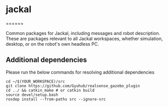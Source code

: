 # jackal
======

Common packages for Jackal, including messages and robot description. These are packages relevant
to all Jackal workspaces, whether simulation, desktop, or on the robot's own headless PC.

## Additional dependencies

Please run the below commands for resolving additional dependencies
```
cd ~/$(YOUR_WORKSPACE)/src
git clone https://github.com/Gyuhub/realsense_gazebo_plugin
cd ../ && catkin_make # or catkin build
source devel/setup.bash
rosdep install --from-paths src --ignore-src
```